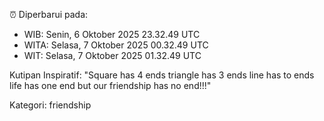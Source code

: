 ⏰ Diperbarui pada:
- WIB: Senin, 6 Oktober 2025 23.32.49 UTC
- WITA: Selasa, 7 Oktober 2025 00.32.49 UTC
- WIT: Selasa, 7 Oktober 2025 01.32.49 UTC

Kutipan Inspiratif:
"Square has 4 ends triangle has 3 ends line has to ends life has one end but our friendship has no end!!!"


Kategori: friendship

